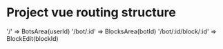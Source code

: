 # Project vue routing structure

'/' => BotsArea(userId)
'/bot/:id' => BlocksArea(botId)
'/bot/:id/block/:id' => BlockEdit(blockId)
